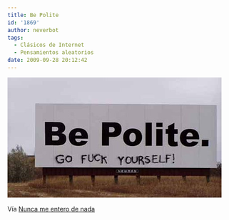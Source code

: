 ```yaml
---
title: Be Polite
id: '1869'
author: neverbot
tags:
  - Clásicos de Internet
  - Pensamientos aleatorios
date: 2009-09-28 20:12:42
---
```


[![](./be-polite/tumblr_kqdxz5doqd1qzauf6o1_500.jpg)](http://quimicefa.tumblr.com/post/194319558/hallado-en-el-twitter-de-misscalamar)

Vía [Nunca me entero de nada](http://quimicefa.tumblr.com/post/194319558/hallado-en-el-twitter-de-misscalamar)